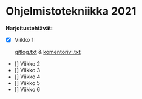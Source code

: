 # Ohjelmistotekniikka 2021

**Harjoitustehtävät:**

- [x] Viikko 1 

  [gitlog.txt](https://github.com/riikkayoki/ot-harjoitustyo/blob/master/laskarit/viikko1/gitlog.txt) & [komentorivi.txt](https://github.com/riikkayoki/ot-harjoitustyo/blob/master/laskarit/viikko1/komentorivi.txt)

- [] Viikko 2
- [] Viikko 3
- [] Viikko 4
- [] Viikko 5 
- [] Viikko 6
